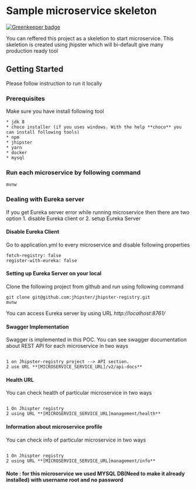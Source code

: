 # Sample microservice skeleton

[![Greenkeeper badge](https://badges.greenkeeper.io/nitor-infotech-oss/micro-sample-arch.svg)](https://greenkeeper.io/)

You can reffered this project as a skeletion to start microservice. This skeletion is created using jhipster which will bi-default give many production ready tool

## Getting Started

Please follow instruction to run it locally

### Prerequisites

Make sure you have install following tool

```
* jdk 8
* choco installer (if you uses windows. With the help **choco** you can install following tools)
* npm
* jhipster
* yarn
* docker
* mysql
```

### Run each microservice by following command


```
mvnw
```

### Dealing with Eureka server

If you get Eureka server error while running microservice then there are two option 1. disable Eureka client or 2. setup Eureka Server

#### Disable Eureka Client

Go to application.yml to every microservice and disable following properties


```
fetch-registry: false
register-with-eureka: false
```

#### Setting up Eureka Server on your local

Clone the following project from github and run using following command

```
git clone git@github.com:jhipster/jhipster-registry.git
mvnw
```

You can access Eureka server by using URL *http://localhost:8761/*

#### Swagger Implementation
Swagger is implemented in this POC. You can see swagger documentation about REST API for each microservice in two ways

```

1 on Jhipster-registry project --> API section.
2 use URL **[MICROSERVICE_SERVICE_URL]/v2/api-docs**

```


#### Health URL
You can check health of particular microservice in two ways

```

1 On Jhispter registry
2 using URL **[MICROSERVICE_SERVICE_URL]management/health**

```

#### Information about microservice profile
You can check info of particular microservice in two ways

```

1 On Jhispter registry
2 using URL **[MICROSERVICE_SERVICE_URL]management/info**

```

#### Note : for this microservice we used MYSQL DB(Need to make it already installed) with username root and no password

